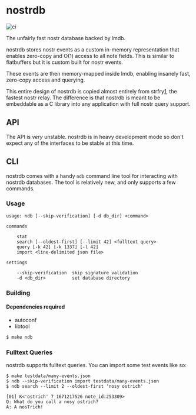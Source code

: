 
# nostrdb

![ci](https://github.com/damus-io/nostrdb/actions/workflows/c-cpp.yml/badge.svg)

The unfairly fast nostr database backed by lmdb.

nostrdb stores nostr events as a custom in-memory representation that enables
zero-copy and O(1) access to all note fields. This is similar to flatbuffers
but it is custom built for nostr events.

These events are then memory-mapped inside lmdb, enabling insanely fast,
zero-copy access and querying.

This entire design of nostrdb is copied almost entirely from strfry[1], the
fastest nostr relay. The difference is that nostrdb is meant to be embeddable
as a C library into any application with full nostr query support.

[1]: https://github.com/hoytech/strfry


## API

The API is *very* unstable. nostrdb is in heavy development mode so don't
expect any of the interfaces to be stable at this time.

## CLI

nostrdb comes with a handy `ndb` command line tool for interacting with nostrdb
databases. The tool is relatively new, and only supports a few commands.

### Usage

```
usage: ndb [--skip-verification] [-d db_dir] <command>

commands

	stat
	search [--oldest-first] [--limit 42] <fulltext query>
	query [-k 42] [-k 1337] [-l 42]
	import <line-delimited json file>

settings

	--skip-verification  skip signature validation
	-d <db_dir>          set database directory
```

### Building

#### Dependencies required

- autoconf
- libtool


```bash
$ make ndb
```

### Fulltext Queries

nostrdb supports fulltext queries. You can import some test events like so:

```
$ make testdata/many-events.json
$ ndb --skip-verification import testdata/many-events.json
$ ndb search --limit 2 --oldest-first 'nosy ostrich'

[01] K<'ostrich' 7 1671217526 note_id:253309>
Q: What do you call a nosy ostrich?
A: A nosTrich!
```
